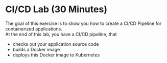 # CI/CD Lab (30 Minutes)

The goal of this exercise is to show you how to create a CI/CD Pipeline for containerized applications.  
At the end of this lab, you have a CI/CD pipeline, that
* checks out your application source code
* builds a Docker image
* deploys this Docker image to Kubernetes

